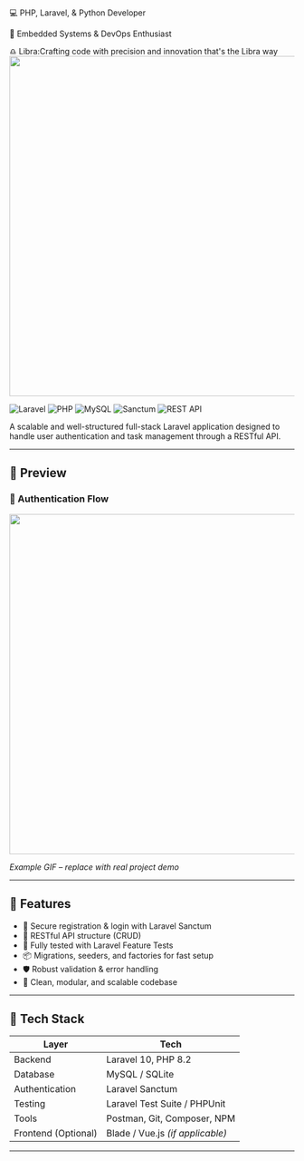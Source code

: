 💻 PHP, Laravel, & Python Developer

🤖 Embedded Systems & DevOps Enthusiast

♎ Libra:Crafting code with precision and innovation that's the Libra way
<img src="[https://media.giphy.com/media/B4ACZ9y5yYUgM/giphy.gif](https://readme-typing-svg.herokuapp.com/?lines=Full-stack%20web%20developer;Always%20learning%20new%20things&font=Fira%20Code&center=true&width=440&height=45&color=f75c7e&vCenter=true&size=22)" width="600"/>

![Laravel](https://img.shields.io/badge/Laravel-10.x-red?style=flat&logo=laravel)
![PHP](https://img.shields.io/badge/PHP-8.2-blue?style=flat&logo=php)
![MySQL](https://img.shields.io/badge/MySQL-Database-yellow?style=flat&logo=mysql)
![Sanctum](https://img.shields.io/badge/Auth-Sanctum-orange?style=flat)
![REST API](https://img.shields.io/badge/API-RESTful-green?style=flat&logo=api)

A scalable and well-structured full-stack Laravel application designed to handle user authentication and task management through a RESTful API.

---

## 📸 Preview

### 🔐 Authentication Flow

<img src="https://media.giphy.com/media/B4ACZ9y5yYUgM/giphy.gif" width="600"/>

*Example GIF – replace with real project demo*

---

## 🚀 Features

- 🔐 Secure registration & login with Laravel Sanctum
- 📄 RESTful API structure (CRUD)
- 🧪 Fully tested with Laravel Feature Tests
- 📦 Migrations, seeders, and factories for fast setup
- 🛡️ Robust validation & error handling
- 🎯 Clean, modular, and scalable codebase

---

## 🧰 Tech Stack

| Layer        | Tech                                      |
|--------------|-------------------------------------------|
| Backend      | Laravel 10, PHP 8.2                        |
| Database     | MySQL / SQLite                            |
| Authentication | Laravel Sanctum                        |
| Testing      | Laravel Test Suite / PHPUnit              |
| Tools        | Postman, Git, Composer, NPM               |
| Frontend (Optional) | Blade / Vue.js *(if applicable)* |

---
